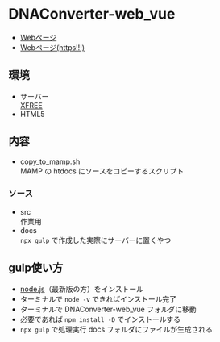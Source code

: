 # DNAConverter-web_vue
* [Webページ](http://adventam10.html.xdomain.jp/dna/)
* [Webページ(https!!!)](https://adventam10.github.io/DNAConverter-web_vue/)

## 環境
* サーバー  
[XFREE](https://www.xfree.ne.jp/)
*  HTML5

## 内容
* copy_to_mamp.sh  
MAMP の htdocs にソースをコピーするスクリプト

### ソース
* src  
作業用
* docs  
`npx gulp` で作成した実際にサーバーに置くやつ

## gulp使い方
* [node.js](https://nodejs.org/ja/)（最新版の方）をインストール
* ターミナルで `node -v` できればインストール完了
* ターミナルで DNAConverter-web_vue フォルダに移動
* 必要であれば `npm install -D` でインストールする
* `npx gulp` で処理実行 docs フォルダにファイルが生成される
